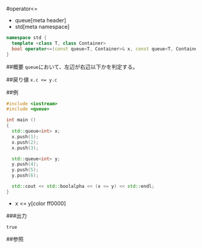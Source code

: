 #operator<=
* queue[meta header]
* std[meta namespace]

```cpp
namespace std {
  template <class T, class Container>
  bool operator<=(const queue<T, Container>& x, const queue<T, Container>& y);
}
```

##概要
`queue`において、左辺が右辺以下かを判定する。


##戻り値
`x.c <= y.c`


##例
```cpp
#include <iostream>
#include <queue>

int main ()
{
  std::queue<int> x;
  x.push(1);
  x.push(2);
  x.push(3);

  std::queue<int> y;
  y.push(4);
  y.push(5);
  y.push(6);

  std::cout << std::boolalpha << (x <= y) << std::endl;
}
```
* x <= y[color ff0000]

###出力
```
true
```

##参照



